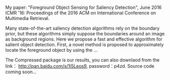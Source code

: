 My paper: "Foreground Object Sensing for Saliency Detection",
June 2016 ICMR '16: Proceedings of the 2016 ACM on International Conference on Multimedia Retrieval.

Many state-of-the-art saliency detection algorithms rely on the boundary prior, but these algorithms simply suppose the boundaries around an image as background regions. Here we propose a fast and effective algorithm for salient object detection. First, a novel method is proposed to approximately locate the foreground object by using the ...


The Compressed package is our results, you can also downlaod from the link：
http://pan.baidu.com/s/1i5Leos9, 
password：p4zd.
Source code coming soon...


